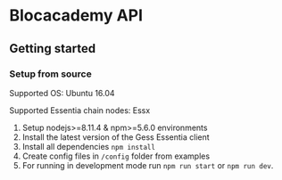# Blocacademy API

## Getting started

### Setup from source

Supported OS: Ubuntu 16.04

Supported Essentia chain nodes: Essx

  1. Setup nodejs>=8.11.4 & npm>=5.6.0 environments
  2. Install the latest version of the Gess Essentia client
  3. Install all dependencies `npm install`
  4. Create config files in `/config` folder from examples
  5. For running in development mode run `npm run start` or `npm run dev`. 

